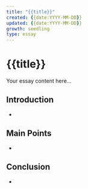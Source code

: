 ```yaml
---
title: "{{title}}"
created: {{date:YYYY-MM-DD}}
updated: {{date:YYYY-MM-DD}}
growth: seedling
type: essay
---
```


# {{title}}

Your essay content here...

## Introduction

-

## Main Points

-

## Conclusion

-
